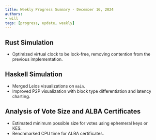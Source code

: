 ```yaml
---
title: Weekly Progress Summary - December 16, 2024
authors:
- will
tags: [progress, update, weekly]
---
```


## Rust Simulation

- Optimized virtual clock to be lock-free, removing contention from the previous
  implementation.

## Haskell Simulation

- Merged Leios visualizations on `main`.
- Improved P2P visualization with block type differentiation and latency
  charting.

## Analysis of Vote Size and ALBA Certificates

- Estimated minimum possible size for votes using ephemeral keys or KES.
- Benchmarked CPU time for ALBA certificates.
